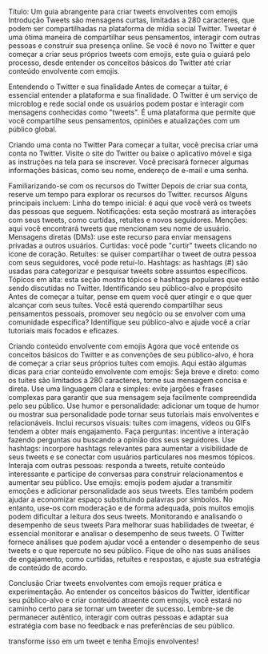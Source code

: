 Título: Um guia abrangente para criar tweets envolventes com emojis Introdução Tweets são mensagens curtas, limitadas a 280 caracteres, que podem ser compartilhadas na plataforma de mídia social Twitter. Tweetar é uma ótima maneira de compartilhar seus pensamentos, interagir com outras pessoas e construir sua presença online. Se você é novo no Twitter e quer começar a criar seus próprios tweets com emojis, este guia o guiará pelo processo, desde entender os conceitos básicos do Twitter até criar conteúdo envolvente com emojis.

Entendendo o Twitter e sua finalidade Antes de começar a tuitar, é essencial entender a plataforma e sua finalidade. O Twitter é um serviço de microblog e rede social onde os usuários podem postar e interagir com mensagens conhecidas como "tweets". É uma plataforma que permite que você compartilhe seus pensamentos, opiniões e atualizações com um público global.

Criando uma conta no Twitter Para começar a tuitar, você precisa criar uma conta no Twitter. Visite o site do Twitter ou baixe o aplicativo móvel e siga as instruções na tela para se inscrever. Você precisará fornecer algumas informações básicas, como seu nome, endereço de e-mail e uma senha.

Familiarizando-se com os recursos do Twitter Depois de criar sua conta, reserve um tempo para explorar os recursos do Twitter. recursos Alguns principais incluem: Linha do tempo inicial: é aqui que você verá os tweets das pessoas que seguem.
Notificações: esta seção mostrará as interações com seus tweets, como curtidas, retuítes e novos seguidores.
Menções: aqui você encontrará tweets que mencionam seu nome de usuário.
Mensagens diretas (DMs): use este recurso para enviar mensagens privadas a outros usuários.
Curtidas: você pode "curtir" tweets clicando no ícone de coração.
Retuítes: se quiser compartilhar o tweet de outra pessoa com seus seguidores, você pode retuí-lo.
Hashtags: as hashtags (#) são usadas para categorizar e pesquisar tweets sobre assuntos específicos.
Tópicos em alta: esta seção mostra tópicos e hashtags populares que estão sendo discutidas no Twitter.
Identificando seu público-alvo e propósito Antes de começar a tuitar, pense em quem você quer atingir e o que quer alcançar com seus tuítes. Você está querendo compartilhar seus pensamentos pessoais, promover seu negócio ou se envolver com uma comunidade específica? Identifique seu público-alvo e ajude você a criar tutoriais mais focados e eficazes.

Criando conteúdo envolvente com emojis Agora que você entende os conceitos básicos do Twitter e as convenções de seu público-alvo, é hora de começar a criar seus próprios tuítes com emojis. Aqui estão algumas dicas para criar conteúdo envolvente com emojis: Seja breve e direto: como os tuítes são limitados a 280 caracteres, torne sua mensagem concisa e direta.
Use uma linguagem clara e simples: evite jargões e frases complexas para garantir que sua mensagem seja facilmente compreendida pelo seu público.
Use humor e personalidade: adicionar um toque de humor ou mostrar sua personalidade pode tornar seus tutoriais mais envolventes e relacionáveis.
Inclui recursos visuais: tuítes com imagens, vídeos ou GIFs tendem a obter mais engajamento.
Faça perguntas: incentive a interação fazendo perguntas ou buscando a opinião dos seus seguidores.
Use hashtags: incorpore hashtags relevantes para aumentar a visibilidade de seus tweets e se conectar com usuários particulares nos mesmos tópicos.
Interaja com outras pessoas: responda a tweets, retuíte conteúdo interessante e participe de conversas para construir relacionamentos e aumentar seu público.
Use emojis: emojis podem ajudar a transmitir emoções e adicionar personalidade aos seus tweets. Eles também podem ajudar a economizar espaço substituindo palavras por símbolos. No entanto, use-os com moderação e de forma adequada, pois muitos emojis podem dificultar a leitura dos seus tweets.
Monitorando e analisando o desempenho de seus tweets Para melhorar suas habilidades de tweetar, é essencial monitorar e analisar o desempenho de seus tweets. O Twitter fornece análises que podem ajudar você a entender o desempenho de seus tweets e o que repercute no seu público. Fique de olho nas suas análises de engajamento, como curtidas, retuítes e respostas, e ajuste sua estratégia de conteúdo de acordo.

Conclusão Criar tweets envolventes com emojis requer prática e experimentação. Ao entender os conceitos básicos do Twitter, identificar seu público-alvo e criar conteúdo atraente com emojis, você estará no caminho certo para se tornar um tweeter de sucesso. Lembre-se de permanecer autêntico, interagir com outras pessoas e adaptar sua estratégia com base no feedback e nas preferências de seu público.

transforme isso em um tweet e tenha Emojis envolventes!